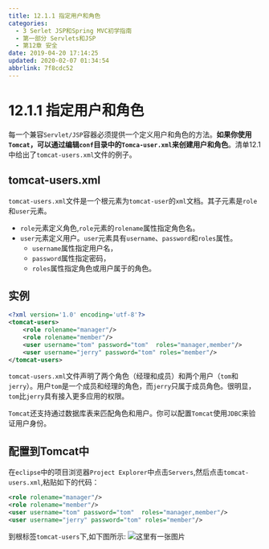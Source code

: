 ```yaml
---
title: 12.1.1 指定用户和角色
categories: 
  - 3 Serlet JSP和Spring MVC初学指南
  - 第一部分 Servlets和JSP
  - 第12章 安全
date: 2019-04-20 17:14:25
updated: 2020-02-07 01:34:54
abbrlink: 7f8cdc52
---
```

# 12.1.1 指定用户和角色 #
每一个兼容`Servlet/JSP`容器必须提供一个定义用户和角色的方法。**如果你使用`Tomcat`，可以通过编辑`conf`目录中的`Tomca-user.xml`来创建用户和角色**。清单12.1中给出了`tomcat-users.xml`文件的例子。
## tomcat-users.xml ##
`tomcat-users.xml`文件是一个根元素为`tomcat-user`的`xml`文档。其子元素是`role`和`user`元素。
- `role`元素定义角色,`role`元素的`rolename`属性指定角色名。
- `user`元素定义用户。`user`元素具有`username`、`password`和`roles`属性。
    - `username`属性指定用户名，
    - `password`属性指定密码，
    - `roles`属性指定角色或用户属于的角色。

## 实例 ##
```xml
<?xml version='1.0' encoding='utf-8'?>
<tomcat-users>
    <role rolename="manager"/>
    <role rolename="member"/>
    <user username="tom" password="tom"  roles="manager,member"/>
    <user username="jerry" password="tom" roles="member"/>
</tomcat-users>
```
`tomcat-users.xml`文件声明了两个角色（经理和成员）和两个用户（`tom`和`jerry`）。用户`tom`是一个成员和经理的角色，而`jerry`只属于成员角色。很明显，`tom`比`jerry`具有接入更多应用的权限。

`Tomcat`还支持通过数据库表来匹配角色和用户。你可以配置`Tomcat`使用`JDBC`来验证用户身份。
## 配置到Tomcat中 ##
在`eclipse`中的项目浏览器`Project Explorer`中点击`Servers`,然后点击`tomcat-users.xml`,粘贴如下的代码：
```xml
<role rolename="manager"/>
<role rolename="member"/>
<user username="tom" password="tom"  roles="manager,member"/>
<user username="jerry" password="tom" roles="member"/>
```
到根标签`tomcat-users`下,如下图所示:
![这里有一张图片](https://image-1257720033.cos.ap-shanghai.myqcloud.com/blog/readbooknote/ServlerJSPAndSpring%20MVCChuXueZhiNan/Chapter12/5.png)
